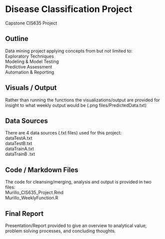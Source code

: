 # Disease Classification Project
Capstone CIS635 Project

## Outline
Data mining project applying concepts from but not limited to: \
Exploratory Techniques \
Modeling & Model Testing \
Predictive Assessment \
Automation & Reporting

## Visuals / Output
Rather than running the functions the visualizations/output are provided for insight to what weekly output would be (.png files/PredictedData.txt)

## Data Sources
There are 4 data sources (.txt files) used for this project:\
dataTestA.txt\
dataTestB.txt\
dataTrainA.txt\
dataTrainB .txt

## Code / Markdown Files
The code for cleansing/merging, analysis and output is provided in two files:\
Murillo_CIS635_Project.Rmd \
Murillo_WeeklyFunction.R

## Final Report
Presentation/Report provided to give an overview to analytical value, problem solving processes, and concluding thoughts.
